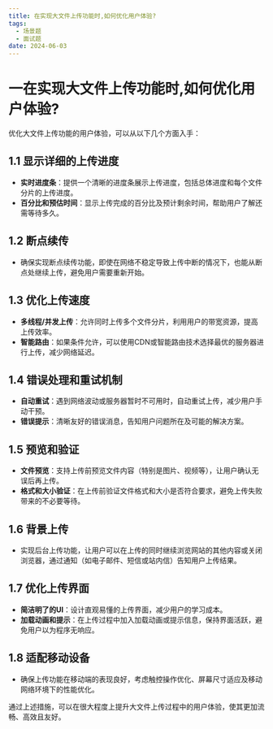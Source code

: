 ```yaml
---
title: 在实现大文件上传功能时,如何优化用户体验?
tags:
  - 场景题
  - 面试题
date: 2024-06-03
---
```

# 一在实现大文件上传功能时,如何优化用户体验?

优化大文件上传功能的用户体验，可以从以下几个方面入手：

## 1.1 显示详细的上传进度

- **实时进度条**：提供一个清晰的进度条展示上传进度，包括总体进度和每个文件分片的上传进度。
- **百分比和预估时间**：显示上传完成的百分比及预计剩余时间，帮助用户了解还需等待多久。

## 1.2 断点续传

- 确保实现断点续传功能，即使在网络不稳定导致上传中断的情况下，也能从断点处继续上传，避免用户需要重新开始。

## 1.3 优化上传速度

- **多线程/并发上传**：允许同时上传多个文件分片，利用用户的带宽资源，提高上传效率。
- **智能路由**：如果条件允许，可以使用CDN或智能路由技术选择最优的服务器进行上传，减少网络延迟。

## 1.4 错误处理和重试机制

- **自动重试**：遇到网络波动或服务器暂时不可用时，自动重试上传，减少用户手动干预。
- **错误提示**：清晰友好的错误消息，告知用户问题所在及可能的解决方案。

## 1.5 预览和验证

- **文件预览**：支持上传前预览文件内容（特别是图片、视频等），让用户确认无误后再上传。
- **格式和大小验证**：在上传前验证文件格式和大小是否符合要求，避免上传失败带来的不必要等待。

## 1.6 背景上传

- 实现后台上传功能，让用户可以在上传的同时继续浏览网站的其他内容或关闭浏览器，通过通知（如电子邮件、短信或站内信）告知用户上传结果。

## 1.7 优化上传界面

- **简洁明了的UI**：设计直观易懂的上传界面，减少用户的学习成本。
- **加载动画和提示**：在上传过程中加入加载动画或提示信息，保持界面活跃，避免用户以为程序无响应。

## 1.8 适配移动设备

- 确保上传功能在移动端的表现良好，考虑触控操作优化、屏幕尺寸适应及移动网络环境下的性能优化。

通过上述措施，可以在很大程度上提升大文件上传过程中的用户体验，使其更加流畅、高效且友好。
